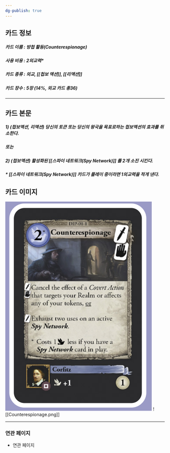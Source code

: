 ```yaml
---
dg-publish: true
---
```

## 카드 정보
##### 카드 이름 : 방첩 활동(Counterespionage)
##### 사용 비용 : 2외교력*
##### 카드 종류 : 외교, [[첩보 액션]], [[리액션]]
##### 카드 장수 : 5장 (14%, 외교 카드 총36)
---
## 카드 본문
##### 1) (첩보액션, 리액션) 당신의 토큰 또는 당신의 왕국을 목표로하는 첩보액션의 효과를 취소한다.
##### 또는
##### 2) (첩보액션) 활성화된 *[[스파이 네트워크(Spy Network)]]* 를 2개 소진 시킨다.
##### * [[스파이 네트워크(Spy Network)]] 카드가 플레이 중이라면 1외교력을 적게 낸다.

## 카드 이미지
<img src="\Assets\Counterespionage.png"/>
![[Counterespionage.png]]

--- 

### 연관 페이지
- 연관 페이지
